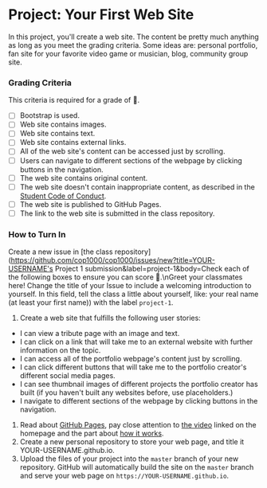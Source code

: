 # Project: Your First Web Site

In this project, you'll create a web site. The content be pretty much anything as long as you meet the grading criteria. Some ideas are: personal portfolio, fan site for your favorite video game or musician, blog, community group site.

### Grading Criteria

This criteria is required for a grade of :100:.

- [ ] Bootstrap is used.
- [ ] Web site contains images.
- [ ] Web site contains text.
- [ ] Web site contains external links.
- [ ] All of the web site's content can be accessed just by scrolling.
- [ ] Users can navigate to different sections of the webpage by clicking buttons in the navigation.
- [ ] The web site contains original content.
- [ ] The web site doesn't contain inappropriate content, as described in the [Student Code of Conduct](http://catalog.valenciacollege.edu/academicpoliciesprocedures/studentcodeofconduct/).
- [ ] The web site is published to GitHub Pages.
- [ ] The link to the web site is submitted in the class repository.

### How to Turn In

Create a new issue in [the class repository](https://github.com/cop1000/cop1000/issues/new?title=YOUR-USERNAME's Project 1 submission&label=project-1&body=Check each of the following boxes to ensure you can score :100:.\nGreet your classmates here! Change the title of your Issue to include a welcoming introduction to yourself. In this field, tell the class a little about yourself, like: your real name (at least your first name)) with the label `project-1`. 



1. Create a web site that fulfills the following user stories:
  - I can view a tribute page with an image and text.
  - I can click on a link that will take me to an external website with further information on the topic.
  - I can access all of the portfolio webpage's content just by scrolling.
  - I can click different buttons that will take me to the portfolio creator's different social media pages.
  - I can see thumbnail images of different projects the portfolio creator has built (if you haven't built any websites before, use placeholders.)
  - I navigate to different sections of the webpage by clicking buttons in the navigation.
1. Read about [GitHub Pages](https://pages.github.com), pay close attention to [the video](https://www.youtube.com/watch?time_continue=1&v=2MsN8gpT6jY) linked on the homepage and the part about [how it works](https://youtu.be/2MsN8gpT6jY?t=58s).
1. Create a new personal repository to store your web page, and title it YOUR-USERNAME.github.io.
1. Upload the files of your project into the `master` branch of your new repository. GitHub will automatically build the site on the `master` branch and serve your web page on `https://YOUR-USERNAME.github.io`.
